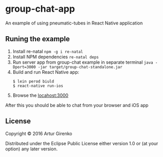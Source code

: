 # group-chat-app

An example of using pneumatic-tubes in React Native application

## Runing the example

1. Install re-natal `npm -g i re-natal`
1. Install NPM dependencies `re-natal deps`
1. Run server app from group-chat example in separate terminal `java -Dport=3000 -jar target/group-chat-standalone.jar`
1. Build and run React Native app:
    ```
    $ lein perod biuld
    $ react-native run-ios

    ```
1. Browse the [locahost:3000](http://localhost:3000)

After this you should be able to chat from your browser and iOS app

## License

Copyright © 2016 Artur Girenko

Distributed under the Eclipse Public License either version 1.0 or (at
your option) any later version.
